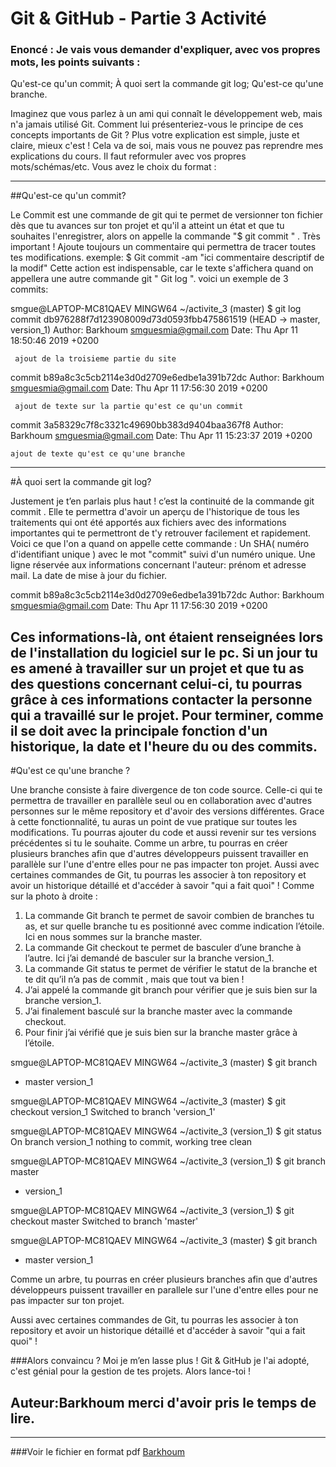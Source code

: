 Git & GitHub - Partie 3 Activité
=================================

### Enoncé : Je vais vous demander d'expliquer, avec vos propres mots, les points suivants : 

Qu'est-ce qu'un commit;
À quoi sert la commande git log;
Qu'est-ce qu'une branche.

Imaginez que vous parlez à un ami qui connaît le développement web, mais n'a jamais utilisé Git. Comment lui présenteriez-vous le principe de ces concepts importants de Git ?  Plus votre explication est simple, juste et claire, mieux c'est ! Cela va de soi, mais vous ne pouvez pas reprendre mes explications du cours. Il faut reformuler avec vos propres mots/schémas/etc. Vous avez le choix du format :

-------------------------------------------------------------------------------------------------

##Qu'est-ce qu'un commit? 



Le  Commit est une commande de git qui te permet  de versionner ton fichier dès que tu avances sur ton projet et qu'il a atteint un état et que tu souhaites l'enregistrer, alors on appelle la commande  "$ git commit " . Très important !  Ajoute toujours un commentaire qui permettra de tracer toutes tes modifications.   exemple:  $ Git commit -am "ici commentaire descriptif de la modif"   Cette action est indispensable, car le texte  s'affichera quand on appellera une autre commande git " Git log ". 
voici un exemple de 3 commits:

smgue@LAPTOP-MC81QAEV MINGW64 ~/activite_3 (master)
$ git log
commit db976288f7d123908009d73d0593fbb475861519 (HEAD -> master, version_1)
Author: Barkhoum <smguesmia@gmail.com>
Date:   Thu Apr 11 18:50:46 2019 +0200

     ajout de la troisieme partie du site

commit b89a8c3c5cb2114e3d0d2709e6edbe1a391b72dc
Author: Barkhoum <smguesmia@gmail.com>
Date:   Thu Apr 11 17:56:30 2019 +0200

     ajout de texte sur la partie qu'est ce qu'un commit

commit 3a58329c7f8c3321c49690bb383d9404baa367f8
Author: Barkhoum <smguesmia@gmail.com>
Date:   Thu Apr 11 15:23:37 2019 +0200

    ajout de texte qu'est ce qu'une branche

------------------------------------------------------------------------------------------------- 

#À quoi sert la commande git log?


Justement je t’en parlais plus haut ! c’est la continuité de la commande git commit . Elle te permettra d'avoir un aperçu de l'historique de tous les  traitements qui ont été apportés aux fichiers avec des informations importantes qui te permettront de t'y retrouver  facilement et rapidement.
Voici ce que l'on a quand on appelle cette commande :
Un SHA( numéro d'identifiant unique ) avec le mot "commit" suivi d'un numéro unique.  Une ligne réservée aux informations concernant l'auteur: prénom et adresse mail.  La date de mise à jour du fichier.



commit b89a8c3c5cb2114e3d0d2709e6edbe1a391b72dc
Author: Barkhoum <smguesmia@gmail.com>
Date:   Thu Apr 11 17:56:30 2019 +0200 

Ces informations-là, ont étaient renseignées lors de l'installation du logiciel sur le pc. Si un jour tu es  amené à travailler sur un projet  et que tu as des questions concernant celui-ci, tu pourras grâce à ces informations contacter la personne qui a travaillé sur le projet. Pour terminer, comme il se doit avec la principale fonction d'un historique, la date et l'heure du ou des commits.
-------------------------------------------------------------------------------------------------

#Qu'est ce qu'une branche ? 

Une branche consiste à faire divergence de ton code source. Celle-ci qui te permettra de travailler en parallèle seul ou en collaboration avec d'autres personnes sur le même repository et d'avoir des versions différentes. Grace à cette fonctionnalité, tu auras un point de vue pratique sur toutes les modifications. Tu pourras ajouter du code et aussi revenir sur tes versions précédentes si tu le souhaite. 
Comme un arbre, tu pourras en créer plusieurs branches afin que d'autres  développeurs puissent travailler en parallèle sur l'une d'entre elles pour ne pas impacter  ton projet.  Aussi avec certaines commandes de Git, tu pourras les associer à ton repository et avoir un historique détaillé et d'accéder  à savoir  "qui a fait quoi" !
Comme sur la photo à droite :
1)	La commande Git branch te permet de savoir  combien de branches tu as, et sur quelle branche tu es positionné avec comme indication l’étoile. Ici en nous sommes sur la branche master.
2)	La commande Git checkout te permet de basculer d’une branche à l’autre. Ici j’ai demandé de basculer sur la branche  version_1.
3)	La commande Git status te permet de vérifier le statut de la branche et te dit qu’il n’a pas de commit , mais que tout va bien !
4)	J’ai appelé la commande git branch pour vérifier que je suis bien sur la branche version_1.
5)	J’ai finalement  basculé sur la branche master avec la commande checkout.
6)	Pour finir j’ai vérifié que je suis bien sur la branche master grâce à l’étoile. 
 
smgue@LAPTOP-MC81QAEV MINGW64 ~/activite_3 (master)
$ git branch
* master
  version_1

smgue@LAPTOP-MC81QAEV MINGW64 ~/activite_3 (master)
$ git checkout version_1
Switched to branch 'version_1'

smgue@LAPTOP-MC81QAEV MINGW64 ~/activite_3 (version_1)
$ git status
On branch version_1
nothing to commit, working tree clean

smgue@LAPTOP-MC81QAEV MINGW64 ~/activite_3 (version_1)
$ git branch
  master
* version_1

smgue@LAPTOP-MC81QAEV MINGW64 ~/activite_3 (version_1)
$ git checkout master
Switched to branch 'master'

smgue@LAPTOP-MC81QAEV MINGW64 ~/activite_3 (master)
$ git branch
* master
  version_1



Comme un arbre, tu pourras en créer plusieurs branches afin que d'autres développeurs puissent travailler en parallele sur l'une d'entre elles pour ne pas impacter sur ton projet.

Aussi avec certaines commandes de Git, tu pourras les associer à ton repository et avoir un historique détaillé et d'accéder  à savoir  "qui a fait quoi" !  

###Alors convaincu ? Moi je m’en lasse plus ! Git & GitHub je l'ai adopté, c'est génial pour la gestion de tes projets. Alors lance-toi !


Auteur:Barkhoum  merci d'avoir pris le temps de lire. 
------------------------------------------------------------------------------------------------

--------------------------------------------------------------------------------------------------
###Voir le fichier en format pdf [Barkhoum](http://barkhoum.com/TpGit/Git%20et%20github%20activite3.pdf) 








